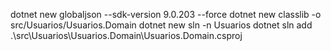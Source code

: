 dotnet new globaljson --sdk-version 9.0.203 --force
dotnet new classlib -o src/Usuarios/Usuarios.Domain
dotnet new sln -n Usuarios
dotnet sln add .\src\Usuarios\Usuarios.Domain\Usuarios.Domain.csproj

